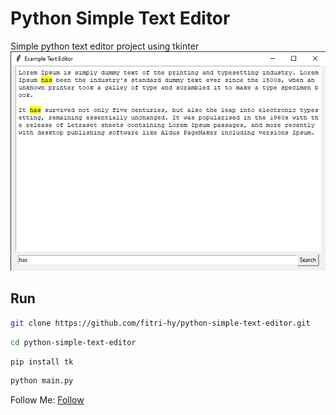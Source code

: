 # Python Simple Text Editor
Simple python text editor project using tkinter
<img src="./screenshoot.png"/>
## Run
```sh
git clone https://github.com/fitri-hy/python-simple-text-editor.git
```
```sh
cd python-simple-text-editor
```
```sh
pip install tk
```
```sh
python main.py
```

Follow Me: <a href="https://hy-tech.my.id/">Follow</a>
